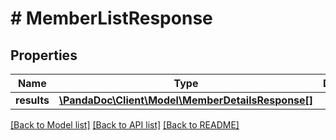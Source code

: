 # # MemberListResponse

## Properties

Name | Type | Description | Notes
------------ | ------------- | ------------- | -------------
**results** | [**\PandaDoc\Client\Model\MemberDetailsResponse[]**](MemberDetailsResponse.md) |  | [optional]

[[Back to Model list]](../../README.md#models) [[Back to API list]](../../README.md#endpoints) [[Back to README]](../../README.md)

